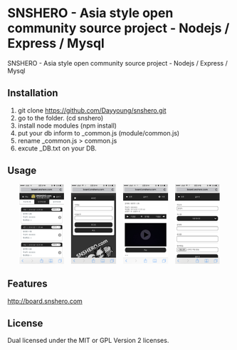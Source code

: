 SNSHERO - Asia style open community source project - Nodejs / Express / Mysql
=========
SNSHERO - Asia style open community source project - Nodejs / Express / Mysql

## Installation

1. git clone https://github.com/Dayyoung/snshero.git
2. go to the folder. (cd snshero)
3. install node modules (npm install) 
4. put your db inform to _common.js (module/common.js)
5. rename _common.js > common.js
6. excute _DB.txt on your DB.

## Usage

<div align="center">
        <img width="20%" src="https://raw.githubusercontent.com/Dayyoung/snshero/master/1.png" alt="About screen" title="About screen"</img>
        <img height="0" width="8px">
        <img width="20%" src="https://raw.githubusercontent.com/Dayyoung/snshero/master/2.png" alt="List screen" title="List screen"></img>
        <img height="0" width="8px">
        <img width="20%" src="https://raw.githubusercontent.com/Dayyoung/snshero/master/3.png" alt="List screen" title="List screen"></img>
        <img height="0" width="8px">
        <img width="20%" src="https://raw.githubusercontent.com/Dayyoung/snshero/master/4.png" alt="List screen" title="List screen"></img>
</div>

## Features

http://board.snshero.com

## License

Dual licensed under the MIT or GPL Version 2 licenses.
